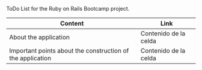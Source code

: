 ToDo List for the Ruby on Rails Bootcamp project.

| Content | Link |
| ------------- | ------------- |
| About the application | Contenido de la celda  |
| Important points about the construction of the application  | Contenido de la celda  |

